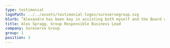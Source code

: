 ```yaml
---
type: testimonial
logoPath: ../../assets/testimonial-logos/sureservegroup.svg
blurb: ”Alexandra has been key in assisting both myself and the Board of Trustees in setting the strategic direction of the Sure Serve Foundation and ensuring successful day-to-day operational delivery. Her consultancy support has included the drafting and implementation of all key policies, covering legal responsibility, compliance and risk management, and support in developing a comprehensive fundraising strategy and foundation website. She is a pleasure to work with and we are delighted to have her on board.”
title: Alex Spragg, Group Responsible Business Lead
company: Sureserve Group
group: 1
position: 3
---
```

